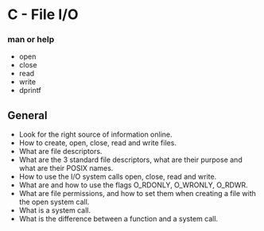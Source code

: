 #  C - File I/O

### man or help
- open
- close
- read
- write
- dprintf

## General
- Look for the right source of information online.
- How to create, open, close, read and write files.
- What are file descriptors.
- What are the 3 standard file descriptors, what are their purpose and what are their POSIX names.
- How to use the I/O system calls open, close, read and write.
- What are and how to use the flags O_RDONLY, O_WRONLY, O_RDWR.
- What are file permissions, and how to set them when creating a file with the open system call.
- What is a system call.
- What is the difference between a function and a system call.
